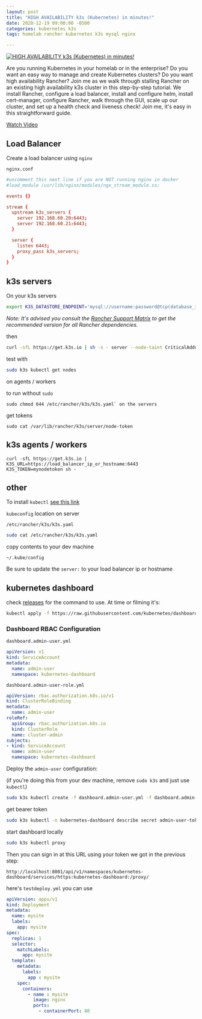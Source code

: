 ```yaml
---
layout: post
title: "HIGH AVAILABILITY k3s (Kubernetes) in minutes!"
date: 2020-12-19 09:00:00 -0500
categories: kubernetes k3s
tags: homelab rancher kubernetes k3s mysql nginx

---
```


[![HIGH AVAILABILITY k3s (Kubernetes) in minutes!](https://img.youtube.com/vi/UoOcLXfa8EU/0.jpg)](https://www.youtube.com/watch?v=UoOcLXfa8EU "HIGH AVAILABILITY k3s (Kubernetes) in minutes!")

Are you running Kubernetes in your homelab or in the enterprise?  Do you want an easy way to manage and create Kubernetes clusters? Do you want high availability Rancher? Join me as we walk through stalling Rancher on an existing high availability k3s cluster in this step-by-step tutorial.  We install Rancher, configure a load balancer, install and configure helm, install cert-manager, configure Rancher, walk through the GUI, scale up our cluster, and set up a health check and liveness check!  Join me, it's easy in this straightforward guide.

[Watch Video](https://www.youtube.com/watch?v=UoOcLXfa8EU)


## Load Balancer

Create a load balancer using `nginx`

`nginx.conf`

```conf
#uncomment this next line if you are NOT running nginx in docker
#load_module /usr/lib/nginx/modules/ngx_stream_module.so;

events {}

stream {
  upstream k3s_servers {
    server 192.168.60.20:6443;
    server 192.168.60.21:6443;
  }

  server {
    listen 6443;
    proxy_pass k3s_servers;
  }
}
```

## k3s servers

On your k3s servers

```bash
export K3S_DATASTORE_ENDPOINT='mysql://username:password@tcp(database_ip_or_hostname:port)/database'
```

*Note: It's advised you consult the [Rancher Support Matrix](https://rancher.com/support-maintenance-terms/all-supported-versions)
to get the recommended version for all Rancher dependencies.*

then 

```bash
curl -sfL https://get.k3s.io | sh -s - server --node-taint CriticalAddonsOnly=true:NoExecute --tls-san load_balancer_ip_or_hostname
```

test with 

```bash
sudo k3s kubectl get nodes
```


on agents / workers

to run without `sudo`

```
sudo chmod 644 /etc/rancher/k3s/k3s.yaml` on the servers
```

get tokens

```
sudo cat /var/lib/rancher/k3s/server/node-token
```



## k3s agents / workers

```
curl -sfL https://get.k3s.io | K3S_URL=https://load_balancer_ip_or_hostname:6443 K3S_TOKEN=mynodetoken sh -
```



## other

To install `kubectl` [see this link](https://kubernetes.io/docs/tasks/tools/install-kubectl/)


`kubeconfig` location on server

`/etc/rancher/k3s/k3s.yaml`

```bash
sudo cat /etc/rancher/k3s/k3s.yaml
```


copy contents to your dev machine

`~/.kube/config`


Be sure to update the `server:` to your load balancer ip or hostname


## kubernetes dashboard

check [releases](https://github.com/kubernetes/dashboard/releases) for the command to use. At time or filming it's: 

```bash
kubectl apply -f https://raw.githubusercontent.com/kubernetes/dashboard/v2.0.4/aio/deploy/recommended.yaml
```


### Dashboard RBAC Configuration

`dashboard.admin-user.yml`

```yml
apiVersion: v1
kind: ServiceAccount
metadata:
  name: admin-user
  namespace: kubernetes-dashboard
```


`dashboard.admin-user-role.yml`

```yml
apiVersion: rbac.authorization.k8s.io/v1
kind: ClusterRoleBinding
metadata:
  name: admin-user
roleRef:
  apiGroup: rbac.authorization.k8s.io
  kind: ClusterRole
  name: cluster-admin
subjects:
- kind: ServiceAccount
  name: admin-user
  namespace: kubernetes-dashboard
```

Deploy the `admin-user` configuration:

(if you're doing this from your dev machine, remove `sudo k3s` and just use `kubectl`)

```bash
sudo k3s kubectl create -f dashboard.admin-user.yml -f dashboard.admin-user-role.yml
```

get bearer token

```bash
sudo k3s kubectl -n kubernetes-dashboard describe secret admin-user-token | grep ^token
```

start dashboard locally

```bash
sudo k3s kubectl proxy
```

Then you can sign in at this URL using your token we got in the previous step:

`http://localhost:8001/api/v1/namespaces/kubernetes-dashboard/services/https:kubernetes-dashboard:/proxy/`

here's `testdeploy.yml` you can use

```yml
apiVersion: apps/v1
kind: Deployment
metadata:
  name: mysite
  labels: 
    app: mysite
spec:
  replicas: 1
  selector: 
    matchLabels:
      app: mysite
  template:
    metadata:
      labels: 
        app : mysite
    spec:
      containers:
        - name : mysite
          image: nginx
          ports:
            - containerPort: 80
```
